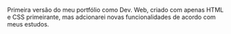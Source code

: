 Primeira versão do meu portfólio como Dev. Web, criado com apenas HTML e CSS primeirante, mas adcionarei novas funcionalidades de acordo com meus estudos.
